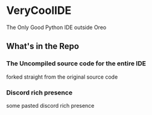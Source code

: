 # VeryCoolIDE
 The Only Good Python IDE outside Oreo

## What's in the Repo
### The Uncompiled source code for the entire IDE
forked straight from the original source code
### Discord rich presence
some pasted discord rich presence
